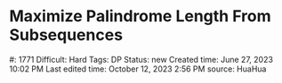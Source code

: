 # Maximize Palindrome Length From Subsequences

#: 1771
Difficult: Hard
Tags: DP
Status: new
Created time: June 27, 2023 10:02 PM
Last edited time: October 12, 2023 2:56 PM
source: HuaHua